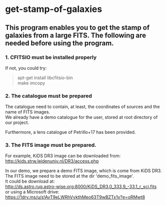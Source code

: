 # get-stamp-of-galaxies
## This program enables you to get the stamp of galaxies from a large FITS. The following are needed before using the program.
  ### 1. CFITSIO must be installed properly
  If not, you could try:  
  > apt-get install libcfitsio-bin  
  > make imcopy
  
  ### 2. The catalogue must be prepared  
  The catalogue need to contain, at least, the coordinates of sources and the name of FITS images.  
  We already have a demo catalogue for the user, stored at root directory of our project.  
     
  Furthermore, a lens catalogue of Petrillo+17 has been provided.   
  
  ### 3. The FITS image must be prepared.  
  For example, KiDS DR3 image can be downloaded from:  
  http://kids.strw.leidenuniv.nl/DR3/access.php  
  
  In our demo, we prepare a demo FITS image, which is come from KiDS DR3.  
  The FITS image need to be stored at the dir 'demo_fits_image'.  
  It could be download at:  
  http://ds.astro.rug.astro-wise.org:8000/KiDS_DR3.0_333.9_-33.1_r_sci.fits   
  or using a Microsoft drive:  
  https://1drv.ms/u/s!AvT9eLWRhVvkthMeo63T9wBZTx1v?e=oRMwt8  
  
  
  
  
  
